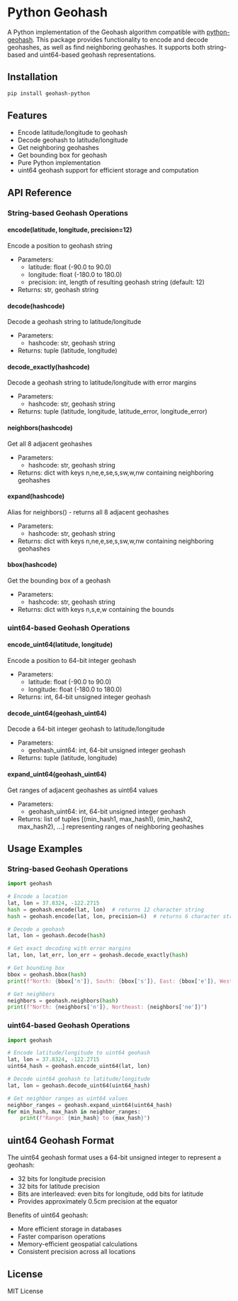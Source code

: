 # Python Geohash

A Python implementation of the Geohash algorithm compatible with  [python-geohash](https://pypi.org/project/python-geohash/). This package provides functionality to encode and decode geohashes, as well as find neighboring geohashes. It supports both string-based and uint64-based geohash representations.

## Installation

```bash
pip install geohash-python
```

## Features

- Encode latitude/longitude to geohash
- Decode geohash to latitude/longitude
- Get neighboring geohashes
- Get bounding box for geohash
- Pure Python implementation
- uint64 geohash support for efficient storage and computation

## API Reference

### String-based Geohash Operations

#### encode(latitude, longitude, precision=12)
Encode a position to geohash string
- Parameters:
  - latitude: float (-90.0 to 90.0)
  - longitude: float (-180.0 to 180.0)
  - precision: int, length of resulting geohash string (default: 12)
- Returns: str, geohash string

#### decode(hashcode)
Decode a geohash string to latitude/longitude
- Parameters:
  - hashcode: str, geohash string
- Returns: tuple (latitude, longitude)

#### decode_exactly(hashcode)
Decode a geohash string to latitude/longitude with error margins
- Parameters:
  - hashcode: str, geohash string
- Returns: tuple (latitude, longitude, latitude_error, longitude_error)

#### neighbors(hashcode)
Get all 8 adjacent geohashes
- Parameters:
  - hashcode: str, geohash string
- Returns: dict with keys n,ne,e,se,s,sw,w,nw containing neighboring geohashes

#### expand(hashcode)
Alias for neighbors() - returns all 8 adjacent geohashes
- Parameters:
  - hashcode: str, geohash string
- Returns: dict with keys n,ne,e,se,s,sw,w,nw containing neighboring geohashes

#### bbox(hashcode)
Get the bounding box of a geohash
- Parameters:
  - hashcode: str, geohash string
- Returns: dict with keys n,s,e,w containing the bounds

### uint64-based Geohash Operations

#### encode_uint64(latitude, longitude)
Encode a position to 64-bit integer geohash
- Parameters:
  - latitude: float (-90.0 to 90.0)
  - longitude: float (-180.0 to 180.0)
- Returns: int, 64-bit unsigned integer geohash

#### decode_uint64(geohash_uint64)
Decode a 64-bit integer geohash to latitude/longitude
- Parameters:
  - geohash_uint64: int, 64-bit unsigned integer geohash
- Returns: tuple (latitude, longitude)

#### expand_uint64(geohash_uint64)
Get ranges of adjacent geohashes as uint64 values
- Parameters:
  - geohash_uint64: int, 64-bit unsigned integer geohash
- Returns: list of tuples [(min_hash1, max_hash1), (min_hash2, max_hash2), ...] representing ranges of neighboring geohashes

## Usage Examples

### String-based Geohash Operations

```python
import geohash

# Encode a location
lat, lon = 37.8324, -122.2715
hash = geohash.encode(lat, lon)  # returns 12 character string
hash = geohash.encode(lat, lon, precision=6)  # returns 6 character string

# Decode a geohash
lat, lon = geohash.decode(hash)

# Get exact decoding with error margins
lat, lon, lat_err, lon_err = geohash.decode_exactly(hash)

# Get bounding box
bbox = geohash.bbox(hash)
print(f"North: {bbox['n']}, South: {bbox['s']}, East: {bbox['e']}, West: {bbox['w']}")

# Get neighbors
neighbors = geohash.neighbors(hash)
print(f"North: {neighbors['n']}, Northeast: {neighbors['ne']}")
```

### uint64-based Geohash Operations

```python
import geohash

# Encode latitude/longitude to uint64 geohash
lat, lon = 37.8324, -122.2715
uint64_hash = geohash.encode_uint64(lat, lon)

# Decode uint64 geohash to latitude/longitude
lat, lon = geohash.decode_uint64(uint64_hash)

# Get neighbor ranges as uint64 values
neighbor_ranges = geohash.expand_uint64(uint64_hash)
for min_hash, max_hash in neighbor_ranges:
    print(f"Range: {min_hash} to {max_hash}")
```

## uint64 Geohash Format

The uint64 geohash format uses a 64-bit unsigned integer to represent a geohash:
- 32 bits for longitude precision
- 32 bits for latitude precision
- Bits are interleaved: even bits for longitude, odd bits for latitude
- Provides approximately 0.5cm precision at the equator

Benefits of uint64 geohash:
- More efficient storage in databases
- Faster comparison operations
- Memory-efficient geospatial calculations
- Consistent precision across all locations

## License

MIT License
